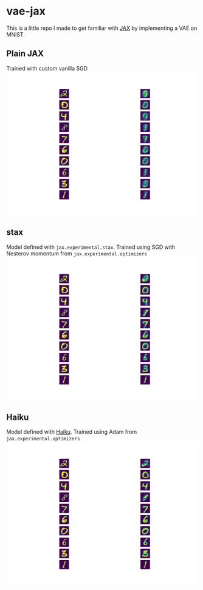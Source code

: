 # vae-jax

This is a little repo I made to get familiar with [JAX](https://github.com/google/jax) by implementing a VAE on MNIST.

## Plain JAX
Trained with custom vanilla SGD
![vae-jax](img/vae-jax.gif)

## stax
Model defined with `jax.experimental.stax`. Trained using SGD with Nesterov momentum from `jax.experimental.optimizers`
![vae-stax](img/vae-stax.gif)

## Haiku
Model defined with [Haiku](https://github.com/deepmind/dm-haiku). Trained using Adam from `jax.experimental.optimizers`
![vae-haiku](img/vae-haiku.gif)